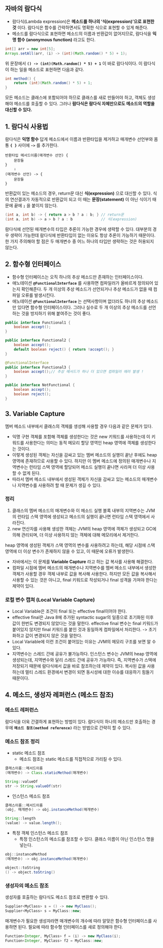 ## 자바의 람다식
-	람다식(Lambda expression)은 **메소드를 하나의 ‘식(expression)’으로 표현한 것** 이다. 람다식은 함수를 간략하면서도 명확한 식으로 표현할 수 있게 해준다.
-	메소드를 람다식으로 표현하면 메소드의 이름과 반환값이 없어지므로, 람다식을 **익명 함수 (anonymous function)** 라고도 한다.

```java
int[] arr = new int[5];
Arrays.setAll(arr, (i) -> (int)(Math.random() * 5) + 1);
```
위 문장에서 **`() -> (int)(Math.random() * 5) + 1`** 이 바로 람다식이다. 이 람다식이 하는 일을 메소드로 표현하면 다음과 같다.
```java
int method() {
    return (int)(Math.random() * 5) + 1;
}
```
모든 메소드는 클래스에 포함되어야 하므로 클래스를 새로 만들어야 하고, 객체도 생성해야 메소드를 호출할 수 있다. 그러나 **람다식은 람다식 자체만으로도 메소드의 역할을 대신할 수 있다.**

## 1. 람다식 사용법
람다식은 **익명 함수** 답게 메소드에서 이름과 반환타입을 제거하고 매개변수 선언부와 몸통 **`{ }`** 사이에 **`->`** 를 추가한다.
```
반환타입 메서드이름(매개변수 선언) {
    문장들
}
    ⇩
(매개변수 선언) -> {
    문장들
}
```
반환값이 있는 메소드의 경우, return문 대신 **식(expression)** 으로 대신할 수 있다. 식의 연산결과가 자동적으로 반환값이 되고 이 때는 **문장(statement)** 이 아닌 식이기 때문에 끝에 **`;`** 을 붙이지 않는다.
```java
(int a, int b) -> { return a > b ? a : b; } // return문
(int a, int b) -> a > b ? a : b             // 식(expression)
```
람다식에 선언된 매개변수의 타입은 추론이 가능한 경우에 생략할 수 있다. 대부분의 경우 생략이 가능한데 람다식에 반환타입이 없는 이유도 항상 추론이 가능하기 때문이다. 한 가지 주의해야 할 점은 두 매개변수 중 어느 하나의 타입만 생략하는 것은 허용되지 않는다.

## 2. 함수형 인터페이스
-	함수형 인터페이스는 오직 하나의 추상 메소드만 존재하는 인터페이스이다.
-	애노테이션 **`@FunctionalInterface`** 를 사용하면 컴파일러가 올바르게 정의되어 있는지 확인해준다. 두 개 이상의 추상 메소드가 선언되거나 추상 메소드가 없을 때 컴파일 오류를 발생시킨다.
-	애노테이션 **`@FunctionalInterface`** 는 선택사항이며 없더라도 하나의 추상 메소드만 있다면 함수형 인터페이스이다. 그러나 실수로 두 개 이상의 추상 메소드를 선언하는 것을 방지하기 위해 붙여주는 것이 좋다.

```java
public interface Functional1 {
    boolean accept();
}

public interface Functional2 {
    boolean accept();
    default boolean reject() { return !accept(); }
}

@FunctionalInterface
public interface Functional3 {
    boolean accept();// 추상 메서드가 하나 더 있으면 컴파일러 에러 발생 !
}

public interface NotFunctional {
    boolean accept();
    boolean reject();
}
```

## 3. Variable Capture
멤버 메소드 내부에서 클래스의 객체를 생성해 사용할 경우 다음과 같은 문제가 있다.
-	익명 구현 객체를 포함해 객체를 생성한다는 것은 new 키워드를 사용하는데 이 키워드를 사용한다는 의미는 동적 메모리 할당 영역인 heap 영역에 객체를 생성한다는 것이다.
-	이렇게 생성된 객체는 자신을 감싸고 있는 멤버 메소드의 실행이 끝난 후에도 heap 영역에 존재하므로 사용할 수 있다. 하지만 이 멤버 메소드에 정의된 매개변수나 지역변수는 런타임 스택 영역에 할당되어 메소드 실행이 끝나면 사라져 더 이상 사용할 수 없게 된다.
-	따라서 멤버 메소드 내부에서 생성된 객체가 자신을 감싸고 있는 메소드의 매개변수나 지역변수를 사용하려 할 때 문제가 생길 수 있다.
### 정리
1.	클래스의 멤버 메소드의 매개변수와 이 메소드 실행 블록 내부의 지역변수는 JVM의 런타임 스택 영역에 생성되고 메소드의 실행이 끝나면 런타임 스택 영역에서 사라진다.
2.	new 연산자를 사용해 생성한 객체는 JVM의 heap 영역에 객체가 생성되고 GC에 의해 관리되며, 더 이상 사용하지 않는 객체에 대해 메모리에서 제거한다.

heap 영역에 생성된 객체가 스택 영역의 변수를 사용하려고 하는데, 해당 시점에 스택 영역에 더 이상 변수가 존재하지 않을 수 있고, 이 때문에 오류가 발생한다.
-	자바에서는 이 문제를 **Variable Capture** 라고 하는 값 복사를 사용해 해결한다.
-	컴파일 시점에 멤버 메소드의 매개변수나 지역변수를 멤버 메소드 내부에서 생성한 객체가 사용할 경우 객체 내부로 값을 복사해 사용한다. 하지만 모든 값을 복사해서 사용할 수 있는 것은 아니고, final 키워드로 작성되거나 final 성격을 가져야 한다는 제약이 있다.

### 로컬 변수 캡쳐 (Local Variable Capture)
-	Local Variable은 조건이 final 또는 effective final이어야 한다.
-	effective final은 Java 8에 추가된 syntactic sugar의 일종으로 초기화된 이후 값이 한번도 변경되지 않았다는 것을 말한다. effective final 변수는 final 키워드가 붙어있지 않지만 final 키워드를 붙인 것과 동일하게 컴파일에서 처리한다. -> 초기화하고 값이 변경되지 않은 것을 말한다.
-	Local Variable에 이런 조건이 붙어있는 이유는 JVM의 메모리 구조를 보면 알 수 있다.
-	지역변수는 스레드 간에 공유가 불가능하다. 인스턴스 변수는 JVM의 heap 영역에 생성되는데, 지역변수와 달리 스레드 간에 공유가 가능하다. 즉, 지역변수가 스택에 저장되기 때문에 람다식에서 값을 바로 참조하는데 제약이 있다. 복사된 값을 사용하는데 멀티 스레드 환경에서 변경이 되면 동시성에 대한 이슈를 대응하기 힘들기 때문이다.

## 4. 메소드, 생성자 레퍼런스 (메소드 참조)
### 메소드 레퍼런스
람다식을 더욱 간결하게 표현하는 방법이 있다. 람다식이 하나의 메소드만 호출하는 경우에 **`메소드 참조(method reference)`** 라는 방법으로 간략히 할 수 있다.
### 메소드 참조 정리
+ static 메소드 참조
  + 메소드 참조는 static 메소드를 직접적으로 가리킬 수 있다.

```java
클래스이름::메서드이름
(매개변수) -> Class.staticMethod(매개변수)

String::valueOf
str -> String.valueOf(str)
```

+ 인스턴스 메소드 참조

```java
클래스이름::메서드이름
(obj, 매개변수) -> obj.instanceMethod(매개변수)

String::length
(value) -> value.length();
```

+ 특정 객체 인스턴스 메소드 참조
  + 특정 인스턴스의 메소드를 참조할 수 있다. 클래스 이름이 아닌 인스턴스 명을 넣는다.

```java
obj::instanceMethod
(매개변수) -> obj.instanceMethod(매개변수)

object::toString
() -> object.toString()
```

### 생성자의 메소드 참조
생성자를 호출하는 람다식도 메소드 참조로 변환할 수 있다.
```java
Supplier<MyClass> s = () -> new MyClass();
Supplier<MyClass> s = MyClass::new;
```
매개변수가 필요한 생성자라면 매개변수의 개수에 따라 알맞은 함수형 인터페이스를 사용하면 된다. 필요에 따라 함수형 인터페이스를 새로 정의해야 한다.
```java
Function<Integer, MyClass> f = (i) -> new MyClass(i);
Function<Integer, MyClass> f2 = MyClass::new;
```
